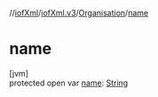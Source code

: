 //[iofXml](../../../index.md)/[iofXml.v3](../index.md)/[Organisation](index.md)/[name](name.md)

# name

[jvm]\
protected open var [name](name.md): [String](https://docs.oracle.com/javase/8/docs/api/java/lang/String.html)
